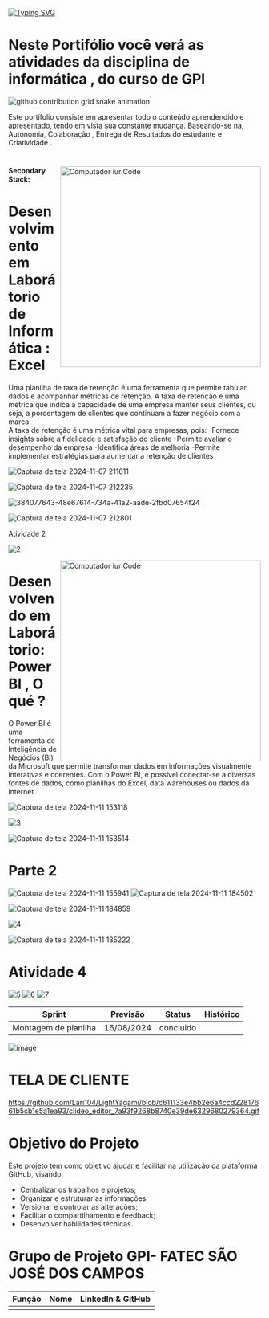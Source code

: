 
  <a href="https://git.io/typing-svg">
    <img src="https://readme-typing-svg.demolab.com?font=Fira+Code&weight=500&size=22&pause=1000&color=FF00F6&center=true&vCenter=true&random=false&width=524&lines=%E2%8A%B9+OLÁ+SOU+LARISSA+E+ESTE+É+O+MEU+REPOSITÓRIO!+%CB%99%E1%B5%95%CB%99+%E2%8A%B9+" alt="Typing SVG">
  </a>
</div>

 # Neste Portifólio você verá as atividades da disciplina de informática , do curso de GPI

<picture align="center">
  <source media="(prefers-color-scheme: dark)" srcset="https://raw.githubusercontent.com/Lari104/LightYagami/output/github-contribution-grid-snake-dark.svg">
  <source media="(prefers-color-scheme: light)" srcset="https://raw.githubusercontent.com/Lari104/LightYagami/output/github-contribution-grid-snake-dark.svg">
  <img align="center" alt="github contribution grid snake animation" src="https://raw.githubusercontent.com/Lari104/LightYagami /output/github-contribution-grid-snake.svg">
</picture>

Este portífolio consiste em apresentar todo o conteúdo aprendendido e apresentado, tendo em vista sua constante mudança.
Baseando-se na, Autonomia, Colaboração , Entrega de Resultados do estudante e Criatividade .

#

 


<img src="https://raw.githubusercontent.com/MicaelliMedeiros/micaellimedeiros/master/image/computer-illustration.png" min-width="400px" max-width="400px" width="400px" align="right" alt="Computador iuriCode">

#### Secondary Stack:





# Desenvolvimento em Laborátorio de Informática : Excel  

Uma planilha de taxa de retenção é uma ferramenta que permite tabular dados e acompanhar métricas de retenção. 
A taxa de retenção é uma métrica que indica a capacidade de uma empresa manter seus clientes, ou seja, a porcentagem de clientes que continuam a fazer negócio com a marca.  
A taxa de retenção é uma métrica vital para empresas, pois:
-Fornece insights sobre a fidelidade e satisfação do cliente
-Permite avaliar o desempenho da empresa
-Identifica áreas de melhoria
-Permite implementar estratégias para aumentar a retenção de clientes



![Captura de tela 2024-11-07 211611](https://github.com/user-attachments/assets/ca56d701-c081-4897-b6eb-1e52a30c86f0)

![Captura de tela 2024-11-07 212235](https://github.com/user-attachments/assets/89328f19-cda6-4729-ac51-6d0344290d40)



![384077643-48e67614-734a-41a2-aade-2fbd07654f24](https://github.com/user-attachments/assets/3489d806-7527-4834-bcae-62663884caba)

![Captura de tela 2024-11-07 212801](https://github.com/user-attachments/assets/69cb6fce-b981-46e2-9ca6-bc1cded58dff)



Atividade 2

![2](https://github.com/user-attachments/assets/9b4afc2d-2814-4422-ad7c-0ac37c12853e)



<img src="https://raw.githubusercontent.com/MicaelliMedeiros/micaellimedeiros/master/image/computer-illustration.png" min-width="400px" max-width="400px" width="400px" align="right" alt="Computador iuriCode">


# Desenvolvendo em Laborátorio:  Power BI , O qué ?

O Power BI é uma ferramenta de Inteligência de Negócios (BI) da Microsoft que permite transformar dados em informações visualmente interativas e coerentes. Com o Power BI, é possível conectar-se a diversas fontes de dados, como planilhas do Excel, data warehouses ou dados da internet 



![Captura de tela 2024-11-11 153118](https://github.com/user-attachments/assets/5bab1f18-38dc-45fe-b646-63053ead7bbe)


![3](https://github.com/user-attachments/assets/b44eb6a5-3983-4ee0-9133-f8ccc5aa4506) 


![Captura de tela 2024-11-11 153514](https://github.com/user-attachments/assets/a0df04db-eedc-472f-8978-168b84451c3d)

# Parte 2 

![Captura de tela 2024-11-11 155941](https://github.com/user-attachments/assets/73dece5a-b57f-4307-ac08-d47c740de438)
![Captura de tela 2024-11-11 184502](https://github.com/user-attachments/assets/9e78de5f-e124-4c71-9c91-2f817a3b5c8b)

![Captura de tela 2024-11-11 184859](https://github.com/user-attachments/assets/3c2c18cb-0754-47bd-b90b-c6367784da01)



![4](https://github.com/user-attachments/assets/82812c05-fa3b-4e6f-93a1-1b304eef3bca)


![Captura de tela 2024-11-11 185222](https://github.com/user-attachments/assets/f4c32df1-73fc-4ecc-84e3-df7e0420a139)



 # Atividade 4 
 
![5](https://github.com/user-attachments/assets/5dd9605d-a947-4538-a9c1-3b09393c3d6d)
![6](https://github.com/user-attachments/assets/77f53918-e7c6-4a6a-992a-7e67d7d1d8b5)
![7](https://github.com/user-attachments/assets/56d54b8b-49b5-4987-8988-60d54545d6ad)



Sprint | Previsão | Status| Histórico|
|------|--------|------|--------|
|Montagem de planilha| 16/08/2024 | concluido|

![image](https://github.com/user-attachments/assets/2e8b05fa-3ea2-484e-9b93-7efa865f3c71)


# TELA DE CLIENTE

https://github.com/Lari104/LightYagami/blob/c611133e4bb2e6a4ccd22817661b5cb1e5a1ea93/clideo_editor_7a93f9268b8740e39de6329680279364.gif 







# Objetivo do Projeto
Este projeto tem como objetivo ajudar e facilitar na utilização da plataforma GitHub, visando:
* Centralizar os trabalhos e projetos;
* Organizar e estruturar as informações;
* Versionar e controlar as alterações;
* Facilitar o compartilhamento e feedback;
* Desenvolver habilidades técnicas.





  





# Grupo de Projeto GPI- FATEC SÃO JOSÉ DOS CAMPOS
|    Função     | Nome                                  |                                                                                                                                                      LinkedIn & GitHub                                                                                                                                                      |
| :-----------: | :------------------------------------ | :-------------------------------------------------------------------------------------------------------------------------------------------------------------------------------------------------------------------------------------------------------------------------------------------------------------------------: |
      |


